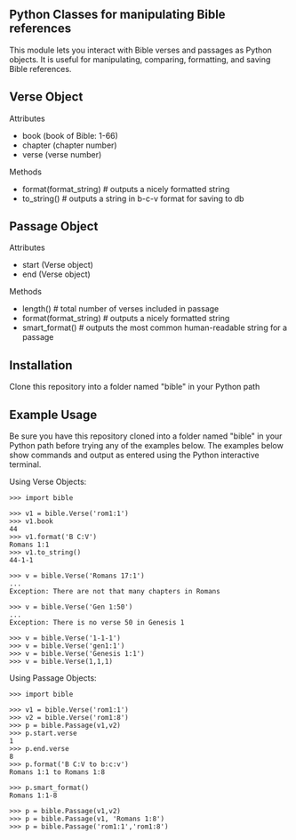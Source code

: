 Python Classes for manipulating Bible references
------------------------------------------------
This module lets you interact with Bible verses and passages as Python
objects. It is useful for manipulating, comparing, formatting, and saving
Bible references.


Verse Object
------------
Attributes
* book (book of Bible: 1-66)
* chapter (chapter number)
* verse (verse number)

Methods
* format(format_string)  # outputs a nicely formatted string
* to_string()  # outputs a string in b-c-v format for saving to db


Passage Object
--------------
Attributes
* start (Verse object)
* end (Verse object)

Methods
* length()  # total number of verses included in passage
* format(format_string)  # outputs a nicely formatted string
* smart_format()  # outputs the most common human-readable string for a passage


Installation
------------
Clone this repository into a folder named "bible" in your Python path


Example Usage
-------------
Be sure you have this repository cloned into a folder named "bible" in your
Python path before trying any of the examples below. The examples below show
commands and output as entered using the Python interactive terminal.

Using Verse Objects:

    >>> import bible
    
    >>> v1 = bible.Verse('rom1:1')
    >>> v1.book
    44
    >>> v1.format('B C:V')
    Romans 1:1
    >>> v1.to_string()
    44-1-1
    
    >>> v = bible.Verse('Romans 17:1')
    ...
    Exception: There are not that many chapters in Romans
    
    >>> v = bible.Verse('Gen 1:50')
    ...
    Exception: There is no verse 50 in Genesis 1
    
    >>> v = bible.Verse('1-1-1')
    >>> v = bible.Verse('gen1:1')
    >>> v = bible.Verse('Genesis 1:1')
    >>> v = bible.Verse(1,1,1)

Using Passage Objects:
    
    >>> import bible
    
    >>> v1 = bible.Verse('rom1:1')
    >>> v2 = bible.Verse('rom1:8')
    >>> p = bible.Passage(v1,v2)
    >>> p.start.verse
    1
    >>> p.end.verse
    8
    >>> p.format('B C:V to b:c:v')
    Romans 1:1 to Romans 1:8
    
    >>> p.smart_format()
    Romans 1:1-8
    
    >>> p = bible.Passage(v1,v2)
    >>> p = bible.Passage(v1, 'Romans 1:8')
    >>> p = bible.Passage('rom1:1','rom1:8')
